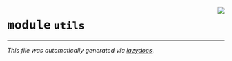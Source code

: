 <!-- markdownlint-disable -->

<a href="../../th2_data_services/utils/__init__.py"><img align="right" style="float:right;" src="https://img.shields.io/badge/-source-cccccc?style=flat-square"></a>

# <kbd>module</kbd> `utils`








---

_This file was automatically generated via [lazydocs](https://github.com/ml-tooling/lazydocs)._
